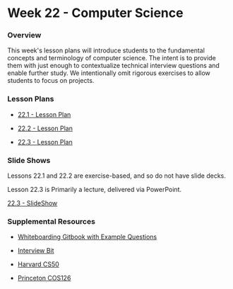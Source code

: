 # Week 22 - Computer Science

### Overview

This week's lesson plans will introduce students to the fundamental concepts and terminology of computer science. The intent is to provide them with just enough to contextualize technical interview questions and enable further study. We intentionally omit rigorous exercises to allow students to focus on projects.

### Lesson Plans

* [22.1 - Lesson Plan](01-Day/01-Day-LessonPlan.md)

* [22.2 - Lesson Plan](02-Day/02-Day-LessonPlan.md)

* [22.3 - Lesson Plan](03-Day/03-Day-LessonPlan.md)

### Slide Shows

Lessons 22.1 and 22.2 are exercise-based, and so do not have slide decks.

Lesson 22.3 is Primarily a lecture, delivered via PowerPoint.

[22.3 - SlideShow](03-Day/Slide-Shows/CompSci_DataStructures.pptx)

### Supplemental Resources

* [Whiteboarding Gitbook with Example Questions](https://www.gitbook.com/read/book/the-coding-bootcamp/whiteboarding-algorithms-and-interview-questions?key=technicalInterview)

* [Interview Bit](http://www.interviewbit.com)

* [Harvard CS50](https://www.edx.org/course/introduction-computer-science-harvardx-cs50x)

* [Princeton COS126](http://www.cs.princeton.edu/courses/archive/spring16/cos126/)
